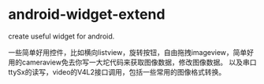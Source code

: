 # android-widget-extend
create useful widget for android.

一些简单好用控件，比如横向listview，旋转按钮，自由拖拽imageview，简单好用的cameraview免去你写一大坨代码来获取图像数据，修改图像数据。
以及串口ttySx的读写，video的V4L2接口调用，包括一些常用的图像格式转换。

